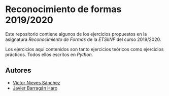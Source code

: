 # Reconocimiento de formas 2019/2020
Este repositorio contiene algunos de los ejercicios propuestos en la asignatura _Reconocimiento de Formas_ de la _ETSIINF_ del curso 2019/2020.

Los ejercicios aquí contenidos son tanto ejercicios teóricos como ejercicios prácticos. Todos ellos escritos en _Python_.
## Autores
- [Víctor Nieves Sánchez](https://github.com/VictorNS69)
- [Javier Barragán Haro](https://github.com/JavierBH)
